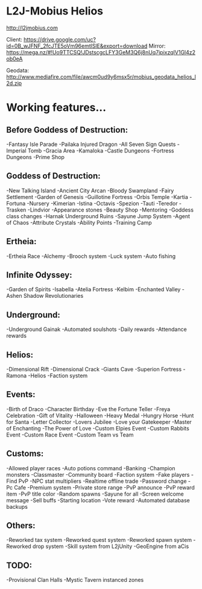 # L2J-Mobius Helios
http://l2jmobius.com

Client: https://drive.google.com/uc?id=0B_wJFNF_2fcJTE5oVm96emtlSlE&export=download
Mirror: https://mega.nz/#!Uo9TTCSQ!JDstscgcLFY3GeM3Q6j8nUq7jpixzqIV1Gl4z2ob0eA

Geodata: http://www.mediafire.com/file/awcm0ud9y6msx5r/mobius_geodata_helios_l2d.zip


# Working features...

## Before Goddess of Destruction:
-Fantasy Isle Parade
-Pailaka Injured Dragon
-All Seven Sign Quests
-Imperial Tomb
-Gracia Area
-Kamaloka
-Castle Dungeons
-Fortress Dungeons
-Prime Shop

## Goddess of Destruction:
-New Talking Island
-Ancient City Arcan
-Bloody Swampland
-Fairy Settlement
-Garden of Genesis
-Guillotine Fortress
-Orbis Temple
-Kartia
-Fortuna
-Nursery
-Kimerian
-Istina
-Octavis
-Spezion
-Tauti
-Teredor
-Trasken
-Lindvior
-Appearance stones
-Beauty Shop
-Mentoring
-Goddess class changes
-Harnak Underground Ruins
-Sayune Jump System
-Agent of Chaos
-Attribute Crystals
-Ability Points
-Training Camp

## Ertheia:
-Ertheia Race
-Alchemy
-Brooch system
-Luck system
-Auto fishing

## Infinite Odyssey:
-Garden of Spirits
-Isabella
-Atelia Fortress
-Kelbim
-Enchanted Valley
-Ashen Shadow Revolutionaries

## Underground:
-Underground Gainak
-Automated soulshots
-Daily rewards
-Attendance rewards

## Helios:
-Dimensional Rift
-Dimensional Crack
-Giants Cave
-Superion Fortress
-Ramona
-Helios
-Faction system

## Events:
-Birth of Draco
-Character Birthday
-Eve the Fortune Teller
-Freya Celebration
-Gift of Vitality
-Halloween
-Heavy Medal
-Hungry Horse
-Hunt for Santa
-Letter Collector
-Lovers Jubilee
-Love your Gatekeeper
-Master of Enchanting
-The Power of Love
-Custom Elpies Event
-Custom Rabbits Event
-Custom Race Event
-Custom Team vs Team

## Customs:
-Allowed player races
-Auto potions command
-Banking
-Champion monsters
-Classmaster
-Community board
-Faction system
-Fake players
-Find PvP
-NPC stat multipliers
-Realtime offline trade
-Password change
-Pc Cafe
-Premium system
-Private store range
-PvP announce
-PvP reward item
-PvP title color
-Random spawns
-Sayune for all
-Screen welcome message
-Sell buffs
-Starting location
-Vote reward
-Automated database backups

## Others:
-Reworked tax system
-Reworked quest system
-Reworked spawn system
-Reworked drop system
-Skill system from L2jUnity
-GeoEngine from aCis

## TODO:
-Provisional Clan Halls
-Mystic Tavern instanced zones
